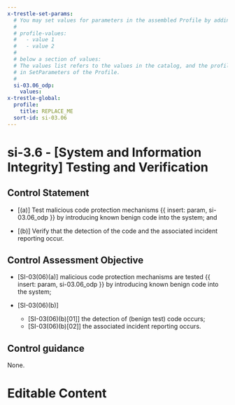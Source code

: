 ```yaml
---
x-trestle-set-params:
  # You may set values for parameters in the assembled Profile by adding
  #
  # profile-values:
  #   - value 1
  #   - value 2
  #
  # below a section of values:
  # The values list refers to the values in the catalog, and the profile-values represent values
  # in SetParameters of the Profile.
  #
  si-03.06_odp:
    values:
x-trestle-global:
  profile:
    title: REPLACE_ME
  sort-id: si-03.06
---
```


# si-3.6 - \[System and Information Integrity\] Testing and Verification

## Control Statement

- \[(a)\] Test malicious code protection mechanisms {{ insert: param, si-03.06_odp }} by introducing known benign code into the system; and

- \[(b)\] Verify that the detection of the code and the associated incident reporting occur.

## Control Assessment Objective

- \[SI-03(06)(a)\] malicious code protection mechanisms are tested {{ insert: param, si-03.06_odp }} by introducing known benign code into the system;

- \[SI-03(06)(b)\]

  - \[SI-03(06)(b)[01]\] the detection of (benign test) code occurs;
  - \[SI-03(06)(b)[02]\] the associated incident reporting occurs.

## Control guidance

None.

# Editable Content

<!-- Make additions and edits below -->
<!-- The above represents the contents of the control as received by the profile, prior to additions. -->
<!-- If the profile makes additions to the control, they will appear below. -->
<!-- The above markdown may not be edited but you may edit the content below, and/or introduce new additions to be made by the profile. -->
<!-- If there is a yaml header at the top, parameter values may be edited. Use --set-parameters to incorporate the changes during assembly. -->
<!-- The content here will then replace what is in the profile for this control, after running profile-assemble. -->
<!-- The current profile has no added parts for this control, but you may add new ones here. -->
<!-- Each addition must have a heading either of the form ## Control my_addition_name -->
<!-- or ## Part a. (where the a. refers to one of the control statement labels.) -->
<!-- "## Control" parts are new parts added after the statement part. -->
<!-- "## Part" parts are new parts added into the top-level statement part with that label. -->
<!-- Subparts may be added with nested hash levels of the form ### My Subpart Name -->
<!-- underneath the parent ## Control or ## Part being added -->
<!-- See https://ibm.github.io/compliance-trestle/tutorials/ssp_profile_catalog_authoring/ssp_profile_catalog_authoring for guidance. -->
